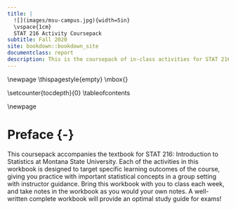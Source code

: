 ```yaml
--- 
title: |
  ![](images/msu-campus.jpg){width=5in} 
  \vspace{1cm}  
  STAT 216 Activity Coursepack
subtitle: Fall 2020
site: bookdown::bookdown_site
documentclass: report
description: This is the coursepack of in-class activities for STAT 216 Fall 2020.
---
```


\newpage
\thispagestyle{empty}
\mbox{}

\setcounter{tocdepth}{0}
\tableofcontents

\newpage
# Preface {-}

This coursepack accompanies the textbook for STAT 216: Introduction to Statistics at Montana State University. Each of the activities in this workbook is designed to target specific learning outcomes of the course, giving you practice with important statistical concepts in a group setting with instructor guidance. Bring this workbook with you to class each week, and take notes in the workbook as you would your own notes. A well-written complete workbook will provide an optimal study guide for exams!
